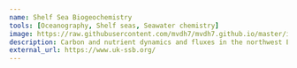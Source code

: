 ```yaml
---
name: Shelf Sea Biogeochemistry
tools: [Oceanography, Shelf seas, Seawater chemistry]
image: https://raw.githubusercontent.com/mvdh7/mvdh7.github.io/master/images/SSB.jpg
description: Carbon and nutrient dynamics and fluxes in the northwest European continental shelf sea.
external_url: https://www.uk-ssb.org/
---
```


